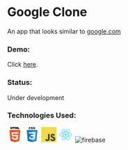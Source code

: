 # Google Clone
An app that looks similar to [google.com](https://www.google.com)

<h3>Demo:</h3>Click <a href="https://g-clone-tikhsup.web.app">here</a>.
<h3>Status:</h3>Under development

### Technologies Used:
<p align="left">
  <img height="35" src="https://raw.githubusercontent.com/github/explore/80688e429a7d4ef2fca1e82350fe8e3517d3494d/topics/html/html.png" />
  <img height="35" src="https://raw.githubusercontent.com/github/explore/80688e429a7d4ef2fca1e82350fe8e3517d3494d/topics/css/css.png" />
  <img height="35" src="https://raw.githubusercontent.com/github/explore/80688e429a7d4ef2fca1e82350fe8e3517d3494d/topics/javascript/javascript.png" />
  <img height="35" src="https://raw.githubusercontent.com/github/explore/80688e429a7d4ef2fca1e82350fe8e3517d3494d/topics/react/react.png" />
  <img src="https://www.vectorlogo.zone/logos/firebase/firebase-icon.svg" alt="firebase" width="40" height="40"/>
</p>

<!-- ## Why this project?

A virtual try on solution based on augmented reality allows you to try different watches and see how they will look on your wrist. It also helps in reducing the return rate.

The amazing features of virtual try on solutions are:

1. Access to a vast collection of watches: The solution allows users to explore a wide collection of watches with different dial, size, type, and brand. They can know beforehand where to invest their money.
2. Share the look with your friends: Users can share the look with others to get suggestions or feedback.
3. Friendly interface: A friendly UI helps users to have one-tap access to different watches and then view it from different angles.
4. Easy to use: Using an AR watch is no rocket science. All you have to do is to download and install it to your Android mobile phone and scan the target image. Read more.-->

<!-- ## Wanna see how it looks? 

<img src="images/mockups/1.png" width="470px">   <img src="images/mockups/4.png" width="470px">
<br/>
<img src="images/mockups/3.png" width="470px">   <img src="images/mockups/2.png" width="470px"> -->
